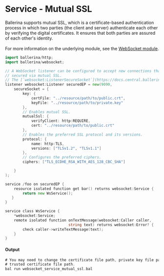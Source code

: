 # Service - Mutual SSL

 Ballerina supports mutual SSL, which is a certificate-based authentication
 process in which two parties (the client and server) authenticate each other by
 verifying the digital certificates. It ensures that both parties are assured
 of each other's identity.<br/><br/>
 For more information on the underlying module, 
 see the [WebSocket module](https:docs.central.ballerina.io/ballerina/websocket/latest/).

```go
import ballerina/http;
import ballerina/websocket;

// A WebSocket listener can be configured to accept new connections that are
// secured via mutual SSL.
// The [`websocket:ListenerSecureSocket`](https://docs.central.ballerina.io/ballerina/websocket/latest/records/ListenerSecureSocket) record provides the SSL-related listener configurations.
listener websocket:Listener securedEP = new(9090,
    secureSocket = {
        key: {
            certFile: "../resource/path/to/public.crt",
            keyFile: "../resource/path/to/private.key"
        },
        // Enables mutual SSL.
        mutualSsl: {
            verifyClient: http:REQUIRE,
            cert: "../resource/path/to/public.crt"
        },
        // Enables the preferred SSL protocol and its versions.
        protocol: {
            name: http:TLS,
            versions: ["TLSv1.2", "TLSv1.1"]
        },
        // Configures the preferred ciphers.
        ciphers: ["TLS_ECDHE_RSA_WITH_AES_128_CBC_SHA"]

    }
);

service /foo on securedEP {
    resource isolated function get bar() returns websocket:Service {
        return new WsService();
   }
}

service class WsService {
    *websocket:Service;
    remote isolated function onTextMessage(websocket:Caller caller,
                             string text) returns websocket:Error? {
        check caller->writeTextMessage(text);
    }
}
```

#### Output

```go
# You may need to change the certificate file path, private key file path, and
# trusted certificate file path.
bal run websocket_service_mutual_ssl.bal
```